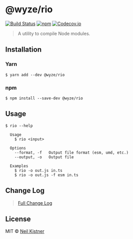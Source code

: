 # @wyze/rio

[![Build Status][travis-image]][travis-url]
[![npm][npm-image]][npm-url]
[![Codecov.io][codecov-image]][codecov-url]

> A utility to compile Node modules.

## Installation

### Yarn

```
$ yarn add --dev @wyze/rio
```

### npm

```
$ npm install --save-dev @wyze/rio
```

## Usage

```
$ rio --help

  Usage
    $ rio <input>

  Options
    --format, -f   Output file format (esm, umd, etc.)
    --output, -o   Output file

  Examples
    $ rio -o out.js in.ts
    $ rio -o out.js -f esm in.ts
```

## Change Log

> [Full Change Log](changelog.md)

## License

MIT © [Neil Kistner](//neilkistner.com)

[travis-image]: https://img.shields.io/travis/wyze/rio.svg?style=flat-square
[travis-url]: https://travis-ci.org/wyze/rio

[npm-image]: https://img.shields.io/npm/v/@wyze/rio.svg?style=flat-square
[npm-url]: https://npmjs.com/package/@wyze/rio

[codecov-image]: https://img.shields.io/codecov/c/github/wyze/rio.svg?style=flat-square
[codecov-url]: https://codecov.io/github/wyze/rio
